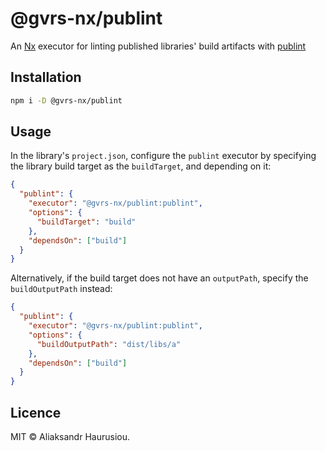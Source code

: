 # @gvrs-nx/publint

An [Nx](https://nx.dev) executor for linting published libraries' build artifacts with [publint](https://publint.dev)

## Installation

```bash
npm i -D @gvrs-nx/publint
```

## Usage

In the library's `project.json`, configure the `publint` executor by specifying the library build target as the `buildTarget`, and depending on it:

```json
{
  "publint": {
    "executor": "@gvrs-nx/publint:publint",
    "options": {
      "buildTarget": "build"
    },
    "dependsOn": ["build"]
  }
}
```

Alternatively, if the build target does not have an `outputPath`, specify the `buildOutputPath` instead:

```json
{
  "publint": {
    "executor": "@gvrs-nx/publint:publint",
    "options": {
      "buildOutputPath": "dist/libs/a"
    },
    "dependsOn": ["build"]
  }
}
```

## Licence

MIT © Aliaksandr Haurusiou.
